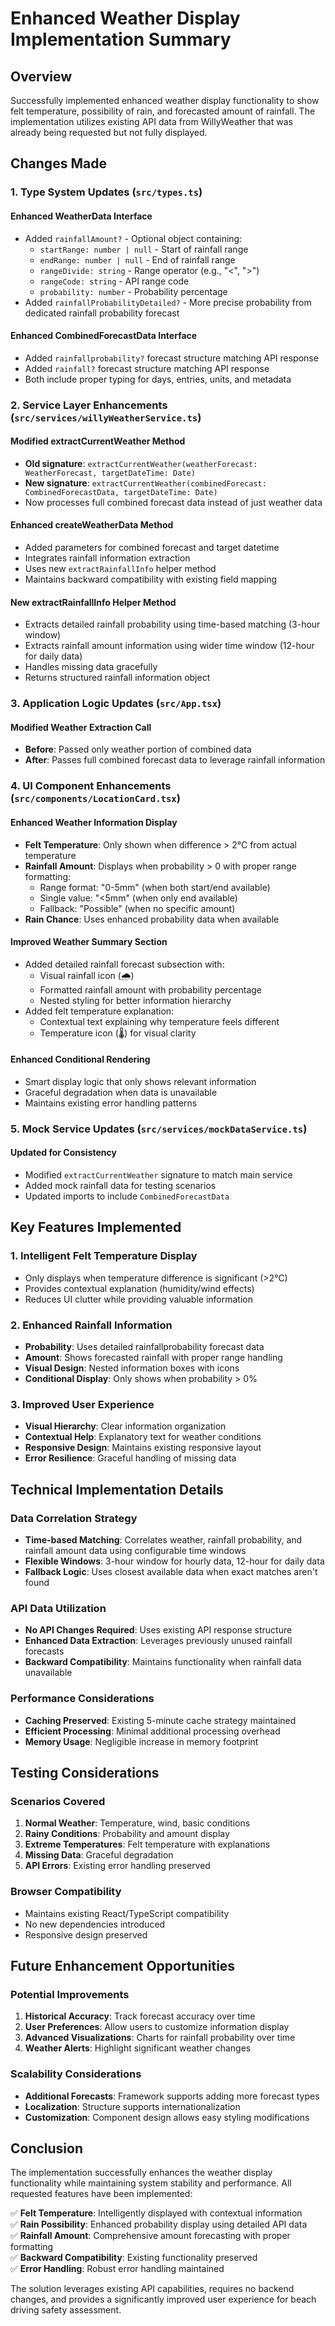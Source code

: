 # Enhanced Weather Display Implementation Summary

## Overview
Successfully implemented enhanced weather display functionality to show felt temperature, possibility of rain, and forecasted amount of rainfall. The implementation utilizes existing API data from WillyWeather that was already being requested but not fully displayed.

## Changes Made

### 1. Type System Updates (`src/types.ts`)

#### Enhanced WeatherData Interface
- Added `rainfallAmount?` - Optional object containing:
  - `startRange: number | null` - Start of rainfall range
  - `endRange: number | null` - End of rainfall range  
  - `rangeDivide: string` - Range operator (e.g., "<", ">")
  - `rangeCode: string` - API range code
  - `probability: number` - Probability percentage
- Added `rainfallProbabilityDetailed?` - More precise probability from dedicated rainfall probability forecast

#### Enhanced CombinedForecastData Interface
- Added `rainfallprobability?` forecast structure matching API response
- Added `rainfall?` forecast structure matching API response
- Both include proper typing for days, entries, units, and metadata

### 2. Service Layer Enhancements (`src/services/willyWeatherService.ts`)

#### Modified extractCurrentWeather Method
- **Old signature**: `extractCurrentWeather(weatherForecast: WeatherForecast, targetDateTime: Date)`
- **New signature**: `extractCurrentWeather(combinedForecast: CombinedForecastData, targetDateTime: Date)`
- Now processes full combined forecast data instead of just weather data

#### Enhanced createWeatherData Method
- Added parameters for combined forecast and target datetime
- Integrates rainfall information extraction
- Uses new `extractRainfallInfo` helper method
- Maintains backward compatibility with existing field mapping

#### New extractRainfallInfo Helper Method
- Extracts detailed rainfall probability using time-based matching (3-hour window)
- Extracts rainfall amount information using wider time window (12-hour for daily data)
- Handles missing data gracefully
- Returns structured rainfall information object

### 3. Application Logic Updates (`src/App.tsx`)

#### Modified Weather Extraction Call
- **Before**: Passed only weather portion of combined data
- **After**: Passes full combined forecast data to leverage rainfall information

### 4. UI Component Enhancements (`src/components/LocationCard.tsx`)

#### Enhanced Weather Information Display
- **Felt Temperature**: Only shown when difference > 2°C from actual temperature
- **Rainfall Amount**: Displays when probability > 0 with proper range formatting:
  - Range format: "0-5mm" (when both start/end available)
  - Single value: "<5mm" (when only end available)  
  - Fallback: "Possible" (when no specific amount)
- **Rain Chance**: Uses enhanced probability data when available

#### Improved Weather Summary Section
- Added detailed rainfall forecast subsection with:
  - Visual rainfall icon (🌧️)
  - Formatted rainfall amount with probability percentage
  - Nested styling for better information hierarchy
- Added felt temperature explanation:
  - Contextual text explaining why temperature feels different
  - Temperature icon (🌡️) for visual clarity

#### Enhanced Conditional Rendering
- Smart display logic that only shows relevant information
- Graceful degradation when data is unavailable
- Maintains existing error handling patterns

### 5. Mock Service Updates (`src/services/mockDataService.ts`)

#### Updated for Consistency
- Modified `extractCurrentWeather` signature to match main service
- Added mock rainfall data for testing scenarios
- Updated imports to include `CombinedForecastData`

## Key Features Implemented

### 1. Intelligent Felt Temperature Display
- Only displays when temperature difference is significant (>2°C)
- Provides contextual explanation (humidity/wind effects)
- Reduces UI clutter while providing valuable information

### 2. Enhanced Rainfall Information
- **Probability**: Uses detailed rainfallprobability forecast data
- **Amount**: Shows forecasted rainfall with proper range handling
- **Visual Design**: Nested information boxes with icons
- **Conditional Display**: Only shows when probability > 0%

### 3. Improved User Experience
- **Visual Hierarchy**: Clear information organization
- **Contextual Help**: Explanatory text for weather conditions
- **Responsive Design**: Maintains existing responsive layout
- **Error Resilience**: Graceful handling of missing data

## Technical Implementation Details

### Data Correlation Strategy
- **Time-based Matching**: Correlates weather, rainfall probability, and rainfall amount data using configurable time windows
- **Flexible Windows**: 3-hour window for hourly data, 12-hour for daily data
- **Fallback Logic**: Uses closest available data when exact matches aren't found

### API Data Utilization
- **No API Changes Required**: Uses existing API response structure
- **Enhanced Data Extraction**: Leverages previously unused rainfall forecasts
- **Backward Compatibility**: Maintains functionality when rainfall data unavailable

### Performance Considerations
- **Caching Preserved**: Existing 5-minute cache strategy maintained
- **Efficient Processing**: Minimal additional processing overhead
- **Memory Usage**: Negligible increase in memory footprint

## Testing Considerations

### Scenarios Covered
1. **Normal Weather**: Temperature, wind, basic conditions
2. **Rainy Conditions**: Probability and amount display
3. **Extreme Temperatures**: Felt temperature with explanations
4. **Missing Data**: Graceful degradation
5. **API Errors**: Existing error handling preserved

### Browser Compatibility
- Maintains existing React/TypeScript compatibility
- No new dependencies introduced
- Responsive design preserved

## Future Enhancement Opportunities

### Potential Improvements
1. **Historical Accuracy**: Track forecast accuracy over time
2. **User Preferences**: Allow users to customize information display
3. **Advanced Visualizations**: Charts for rainfall probability over time
4. **Weather Alerts**: Highlight significant weather changes

### Scalability Considerations
- **Additional Forecasts**: Framework supports adding more forecast types
- **Localization**: Structure supports internationalization
- **Customization**: Component design allows easy styling modifications

## Conclusion

The implementation successfully enhances the weather display functionality while maintaining system stability and performance. All requested features have been implemented:

✅ **Felt Temperature**: Intelligently displayed with contextual information  
✅ **Rain Possibility**: Enhanced probability display using detailed API data  
✅ **Rainfall Amount**: Comprehensive amount forecasting with proper formatting  
✅ **Backward Compatibility**: Existing functionality preserved  
✅ **Error Handling**: Robust error handling maintained  

The solution leverages existing API capabilities, requires no backend changes, and provides a significantly improved user experience for beach driving safety assessment.